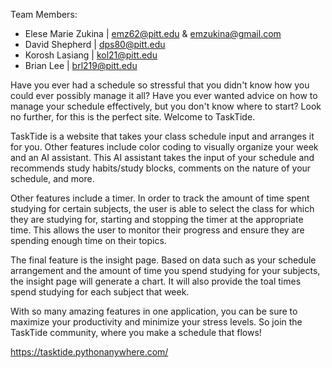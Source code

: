 Team Members:
- Elese Marie Zukina | emz62@pitt.edu & emzukina@gmail.com
- David Shepherd | dps80@pitt.edu
- Korosh Lasiang | kol21@pitt.edu
- Brian Lee | brl219@pitt.edu


Have you ever had a schedule so stressful that you didn't know how you could ever possibly manage it all? 
Have you ever wanted advice on how to manage your schedule effectively, but you don't know where to start?
Look no further, for this is the perfect site. Welcome to TaskTide.

TaskTide is a website that takes your class schedule input and arranges it for you. Other features include
color coding to visually organize your week and an AI assistant. This AI assistant takes the input of your 
schedule and recommends study habits/study blocks, comments on the nature of your schedule, and more.

Other features include a timer. In order to track the amount of time spent studying for certain subjects, 
the user is able to select the class for which they are studying for, starting and stopping the timer 
at the appropriate time. This allows the user to monitor their progress and ensure they are spending
enough time on their topics.

The final feature is the insight page. Based on data such as your schedule arrangement and the amount of
time you spend studying for your subjects, the insight page will generate a chart. It will also provide 
the toal times spend studying for each subject that week.

With so many amazing features in one application, you can be sure to maximize your productivity and 
minimize your stress levels. So join the TaskTide community, where you make a schedule that flows!        

https://tasktide.pythonanywhere.com/
